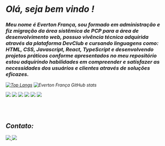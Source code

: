 <i><h1>Olá, seja bem vindo !</h1>

<h3>Meu nome é Everton França, sou formado em administração e fiz migração da área sistêmica de PCP para a área de desenvolvimento web, possuo vivência técnica adquirida através da plataforma DevClub e cursando linguagens como: HTML, CSS, Javascript, React, TypeScript e desenvolvendo projetos práticos conforme apresentados no meu repositório estou adquirindo habilidades em compreender e satisfazer as necessidades dos usuários e clientes através de soluções eficazes.</h3><i/>



[![Top Langs](https://github-readme-stats.vercel.app/api/top-langs/?username=evertonfranca5&show_icons=true&theme=dark)](https://github.com/evertonfranca5/github-readme-stats) ![Everton França GitHub stats](https://github-readme-stats.vercel.app/api?username=evertonfranca5&show_icons=true&theme=dark) 

<img src="https://img.shields.io/badge/HTML5-E34F26?style=for-the-badge&logo=html5&logoColor=white"/> <img src="https://img.shields.io/badge/CSS3-1572B6?style=for-the-badge&logo=css3&logoColor=white"/>	<img src="https://img.shields.io/badge/JavaScript-323330?style=for-the-badge&logo=javascript&logoColor=F7DF1E"/> <img src="https://img.shields.io/badge/Node.js-43853D?style=for-the-badge&logo=node.js&logoColor=white"/> <img src="https://img.shields.io/badge/React-20232A?style=for-the-badge&logo=react&logoColor=61DAFB"/> <img src="https://img.shields.io/badge/TypeScript-007ACC?style=for-the-badge&logo=typescript&logoColor=white"/>

<br>
<br>
<i><h2>Contato:</h2></i>  <a href="https://www.linkedin.com/in/everton-fran%C3%A7a-810aa4211">	<img src="https://img.shields.io/badge/LinkedIn-0077B5?style=for-the-badge&logo=linkedin&logoColor=white"</a>  <a href="https://wa.me/5519999582784"> <img src="https://img.shields.io/badge/WhatsApp-25D366?style=for-the-badge&logo=whatsapp&logoColor=white"</a>


 
  


